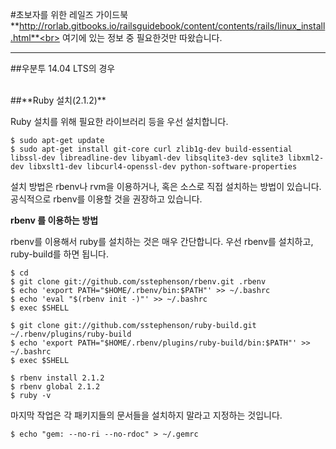 #초보자를 위한 레일즈 가이드북 
**http://rorlab.gitbooks.io/railsguidebook/content/contents/rails/linux_install.html**<br>
여기에 있는 정보 중 필요한것만 따왔습니다. 



---

##우분투 14.04 LTS의 경우 


<br>
##**Ruby 설치(2.1.2)**

Ruby 설치를 위해 필요한 라이브러리 등을 우선 설치합니다. 
```
$ sudo apt-get update
$ sudo apt-get install git-core curl zlib1g-dev build-essential libssl-dev libreadline-dev libyaml-dev libsqlite3-dev sqlite3 libxml2-dev libxslt1-dev libcurl4-openssl-dev python-software-properties 
```

설치 방법은 rbenv나 rvm을 이용하거나, 혹은 소스로 직접 설치하는 방법이 있습니다. 공식적으로 rbenv를 이용할 것을 권장하고 있습니다.<br>

**rbenv 를 이용하는 방법**

rbenv를 이용해서 ruby를 설치하는 것은 매우 간단합니다. 우선 rbenv를 설치하고, ruby-build를 하면 됩니다.

```
$ cd
$ git clone git://github.com/sstephenson/rbenv.git .rbenv
$ echo 'export PATH="$HOME/.rbenv/bin:$PATH"' >> ~/.bashrc
$ echo 'eval "$(rbenv init -)"' >> ~/.bashrc
$ exec $SHELL

$ git clone git://github.com/sstephenson/ruby-build.git ~/.rbenv/plugins/ruby-build
$ echo 'export PATH="$HOME/.rbenv/plugins/ruby-build/bin:$PATH"' >> ~/.bashrc
$ exec $SHELL

$ rbenv install 2.1.2
$ rbenv global 2.1.2
$ ruby -v
```

마지막 작업은 각 패키지들의 문서들을 설치하지 말라고 지정하는 것입니다.<br>

```
$ echo "gem: --no-ri --no-rdoc" > ~/.gemrc
```

